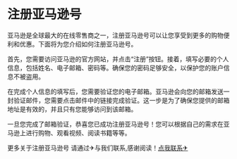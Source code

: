 # 注册亚马逊号

亚马逊是全球最大的在线零售商之一，注册亚马逊号可以让您享受到更多的购物便利和优惠。下面将为您介绍如何注册亚马逊号。

首先，您需要访问亚马逊的官方网站，并点击“注册”按钮。接着，填写必要的个人信息，包括姓名、电子邮箱、密码等。确保您的密码足够安全，以保护您的账户信息不被盗用。

在完成个人信息的填写后，您需要验证您的电子邮箱。亚马逊会向您的邮箱发送一封验证邮件，您需要点击邮件中的链接完成验证。这一步是为了确保您提供的邮箱地址是有效的，并且只有您能够访问到该邮箱。

一旦您完成了邮箱验证，恭喜您已成功注册亚马逊号！您可以根据自己的需求在亚马逊上进行购物、观看视频、阅读书籍等等。

更多关于注册亚马逊号 请通过✈与我们联系,感谢阅读！[点我联系✈](https://www.k02.cc)